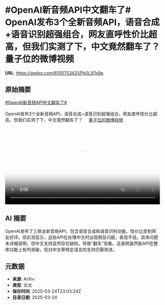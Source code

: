 # #OpenAI新音频API中文翻车了# OpenAI发布3个全新音频API，语音合成+语音识别超强组合，网友直呼性价比超高，但我们实测了下，中文竟然翻车了？ 量子位的微博视频

**URL**: https://weibo.com/6105753431/Pk0L97p9p

## 原始摘要

<a href="https://m.weibo.cn/search?containerid=231522type%3D1%26t%3D10%26q%3D%23OpenAI%E6%96%B0%E9%9F%B3%E9%A2%91API%E4%B8%AD%E6%96%87%E7%BF%BB%E8%BD%A6%E4%BA%86%23&amp;extparam=%23OpenAI%E6%96%B0%E9%9F%B3%E9%A2%91API%E4%B8%AD%E6%96%87%E7%BF%BB%E8%BD%A6%E4%BA%86%23" data-hide=""><span class="surl-text">#OpenAI新音频API中文翻车了#</span></a> <br><br>OpenAI发布3个全新音频API，语音合成+语音识别超强组合，网友直呼性价比超高，但我们实测了下，中文竟然翻车了？ <a href="https://video.weibo.com/show?fid=1034:5147692569919525" data-hide=""><span class="url-icon"><img style="width: 1rem;height: 1rem" src="https://h5.sinaimg.cn/upload/2015/09/25/3/timeline_card_small_video_default.png" referrerpolicy="no-referrer"></span><span class="surl-text">量子位的微博视频</span></a> <br clear="both"><div style="clear: both"></div><video controls="controls" poster="https://tvax4.sinaimg.cn/orj480/006Fd7o3ly1hzrxgsvstcj30u01hctc1.jpg" style="width: 100%"><source src="https://f.video.weibocdn.com/o0/XguGBZ35lx08mVex2bfa01041200fL5u0E010.mp4?label=mp4_720p&amp;template=720x1280.24.0&amp;ori=0&amp;ps=1CwnkDw1GXwCQx&amp;Expires=1742860930&amp;ssig=t33CydwKTs&amp;KID=unistore,video"><source src="https://f.video.weibocdn.com/o0/ymm82ITVlx08mVex9ERy010412008Mi80E010.mp4?label=mp4_hd&amp;template=540x960.24.0&amp;ori=0&amp;ps=1CwnkDw1GXwCQx&amp;Expires=1742860930&amp;ssig=Fe5OkbGX62&amp;KID=unistore,video"><source src="https://f.video.weibocdn.com/o0/7KD5n1QRlx08mVewJsow010412004QGp0E010.mp4?label=mp4_ld&amp;template=360x640.24.0&amp;ori=0&amp;ps=1CwnkDw1GXwCQx&amp;Expires=1742860930&amp;ssig=gH%2F9Kydnei&amp;KID=unistore,video"><p>视频无法显示，请前往<a href="https://video.weibo.com/show?fid=1034%3A5147692569919525" target="_blank" rel="noopener noreferrer">微博视频</a>观看。</p></video>

## AI 摘要

OpenAI发布了三款全新音频API，包含语音合成和语音识别功能，性价比受到网友好评。但实测显示，这些API在处理中文时出现明显问题，表现不佳。具体问题未详细说明，但中文支持显然存在缺陷，导致"翻车"现象。这表明虽然新API在整体功能上有所突破，但对中文等特定语言的支持仍需改进。

## 元数据

- **来源**: ArXiv
- **类型**: 论文
- **保存时间**: 2025-03-24T23:03:24Z
- **目录日期**: 2025-03-24
